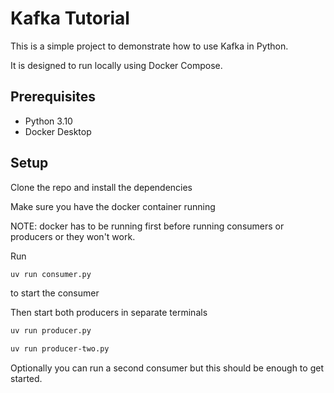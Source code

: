 # Kafka Tutorial

This is a simple project to demonstrate how to use Kafka in Python.

It is designed to run locally using Docker Compose.

## Prerequisites

- Python 3.10
- Docker Desktop

## Setup

Clone the repo and install the dependencies

Make sure you have the docker container running

NOTE: docker has to be running first before running consumers or producers or they won't work.

Run

```bash
uv run consumer.py
```

to start the consumer

Then start both producers in separate terminals

```bash
uv run producer.py
```

```bash
uv run producer-two.py
```

Optionally you can run a second consumer but this should be enough to get started.
